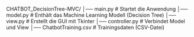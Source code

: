 CHATBOT_DecisionTree-MVC/
│── main.py        # Startet die Anwendung
│── model.py       # Enthält das Machine Learning Modell (Decision Tree)
│── view.py        # Erstellt die GUI mit Tkinter
│── controller.py  # Verbindet Model und View
│── ChatbotTraining.csv  # Trainingsdaten (CSV-Datei)
